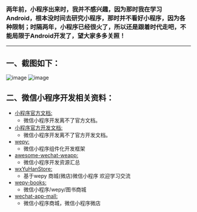 ### 两年前，小程序出来时，我并不感兴趣，因为那时我在学习Android，根本没时间去研究小程序，那时并不看好小程序，因为各种限制；时隔两年，小程序已经很火了，所以还是跟着时代走吧，不能局限于Android开发了，望大家多多关照！
  ---

## 一、截图如下：

![image](https://github.com/zsml2016/wxProgram/blob/master/screenshots/1.jpg)
![image](https://github.com/zsml2016/wxProgram/blob/master/screenshots/2.jpg)


## 二、微信小程序开发相关资料：

* [小程序官方文档:](https://mp.weixin.qq.com/debug/wxadoc/introduction/index.html?t=2018313)
    * 微信小程序开发离不了官方文档。
* [小程序官方开发文档:](https://mp.weixin.qq.com/debug/wxadoc/dev/index.html?t=20171117)
    * 微信小程序开发离不了官方开发文档。
* [wepy:](https://github.com/Tencent/wepy)
    * 微信小程序组件化开发框架
* [awesome-wechat-weapp:](https://github.com/justjavac/awesome-wechat-weapp)
    * 微信小程序开发资源汇总
* [wxYuHanStore:](https://github.com/dyq086/wxYuHanStore)
    * 基于wepy 商城(微店)微信小程序 欢迎学习交流
* [wepy-books:](https://github.com/KingJeason/wepy-books)
    * 微信小程序/wepy/图书商城
* [wechat-app-mall:](https://github.com/EastWorld/wechat-app-mall)
    * 微信小程序商城，微信小程序微店















